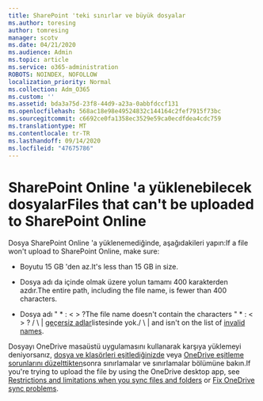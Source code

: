 ```yaml
---
title: SharePoint 'teki sınırlar ve büyük dosyalar
ms.author: toresing
author: tomresing
manager: scotv
ms.date: 04/21/2020
ms.audience: Admin
ms.topic: article
ms.service: o365-administration
ROBOTS: NOINDEX, NOFOLLOW
localization_priority: Normal
ms.collection: Adm_O365
ms.custom: ''
ms.assetid: bda3a75d-23f8-44d9-a23a-0abbfdccf131
ms.openlocfilehash: 568ac18e98e49524832c144164c2fef7915f73bc
ms.sourcegitcommit: c6692ce0fa1358ec3529e59ca0ecdfdea4cdc759
ms.translationtype: MT
ms.contentlocale: tr-TR
ms.lasthandoff: 09/14/2020
ms.locfileid: "47675786"
---
```

# <a name="files-that-cant-be-uploaded-to-sharepoint-online"></a><span data-ttu-id="16909-102">SharePoint Online 'a yüklenebilecek dosyalar</span><span class="sxs-lookup"><span data-stu-id="16909-102">Files that can't be uploaded to SharePoint Online</span></span>

<span data-ttu-id="16909-103">Dosya SharePoint Online 'a yüklenemediğinde, aşağıdakileri yapın:</span><span class="sxs-lookup"><span data-stu-id="16909-103">If a file won't upload to SharePoint Online, make sure:</span></span>
  
- <span data-ttu-id="16909-104">Boyutu 15 GB 'den az.</span><span class="sxs-lookup"><span data-stu-id="16909-104">It's less than 15 GB in size.</span></span>
    
- <span data-ttu-id="16909-105">Dosya adı da içinde olmak üzere yolun tamamı 400 karakterden azdır.</span><span class="sxs-lookup"><span data-stu-id="16909-105">The entire path, including the file name, is fewer than 400 characters.</span></span>
    
- <span data-ttu-id="16909-106">Dosya adı " \* : \< \> ?</span><span class="sxs-lookup"><span data-stu-id="16909-106">The file name doesn't contain the characters " \* : \< \> ?</span></span> <span data-ttu-id="16909-107">/ \ | [geçersiz adlar](https://go.microsoft.com/fwlink/?linkid=866430)listesinde yok.</span><span class="sxs-lookup"><span data-stu-id="16909-107">/ \ | and isn't on the list of [invalid names](https://go.microsoft.com/fwlink/?linkid=866430).</span></span>
    
<span data-ttu-id="16909-108">Dosyayı OneDrive masaüstü uygulamasını kullanarak karşıya yüklemeyi deniyorsanız, [dosya ve klasörleri eşitlediğinizde](httpsbv://go.microsoft.com/fwlink/p/?LinkID=717734) veya [OneDrive eşitleme sorunlarını düzelttikten](https://go.microsoft.com/fwlink/?linkid=866431)sonra sınırlamalar ve sınırlamalar bölümüne bakın.</span><span class="sxs-lookup"><span data-stu-id="16909-108">If you're trying to upload the file by using the OneDrive desktop app, see [Restrictions and limitations when you sync files and folders](httpsbv://go.microsoft.com/fwlink/p/?LinkID=717734) or [Fix OneDrive sync problems](https://go.microsoft.com/fwlink/?linkid=866431).</span></span>
  

